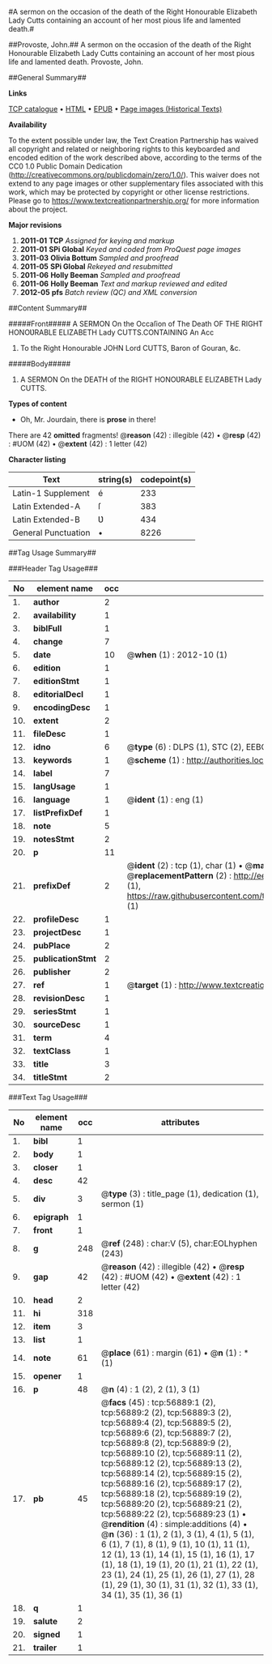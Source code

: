 #A sermon on the occasion of the death of the Right Honourable Elizabeth Lady Cutts containing an account of her most pious life and lamented death.#

##Provoste, John.##
A sermon on the occasion of the death of the Right Honourable Elizabeth Lady Cutts containing an account of her most pious life and lamented death.
Provoste, John.

##General Summary##

**Links**

[TCP catalogue](http://www.ota.ox.ac.uk/tcp/)  • 
[HTML](http://tei.it.ox.ac.uk/tcp/Texts-HTML/free/A56/A56119.html)  • 
[EPUB](http://tei.it.ox.ac.uk/tcp/Texts-EPUB/free/A56/A56119.epub) • 
[Page images (Historical Texts)](https://historicaltexts.jisc.ac.uk/eebo-12244584e)

**Availability**

To the extent possible under law, the Text Creation Partnership has waived all copyright and related or neighboring rights to this keyboarded and encoded edition of the work described above, according to the terms of the CC0 1.0 Public Domain Dedication (http://creativecommons.org/publicdomain/zero/1.0/). This waiver does not extend to any page images or other supplementary files associated with this work, which may be protected by copyright or other license restrictions. Please go to https://www.textcreationpartnership.org/ for more information about the project.

**Major revisions**

1. __2011-01__ __TCP__ *Assigned for keying and markup*
1. __2011-01__ __SPi Global__ *Keyed and coded from ProQuest page images*
1. __2011-03__ __Olivia Bottum__ *Sampled and proofread*
1. __2011-05__ __SPi Global__ *Rekeyed and resubmitted*
1. __2011-06__ __Holly Beeman__ *Sampled and proofread*
1. __2011-06__ __Holly Beeman__ *Text and markup reviewed and edited*
1. __2012-05__ __pfs__ *Batch review (QC) and XML conversion*

##Content Summary##

#####Front#####
A SERMON On the Occaſion of The Death OF THE RIGHT HONOƲRABLE ELIZABETH Lady CUTTS.CONTAINING An Acc
1. To the Right Honourable JOHN Lord CUTTS, Baron of Gouran, &c.

#####Body#####

1. A SERMON On the DEATH of the RIGHT HONOƲRABLE ELIZABETH Lady CUTTS.

**Types of content**

  * Oh, Mr. Jourdain, there is **prose** in there!

There are 42 **omitted** fragments! 
 @__reason__ (42) : illegible (42)  •  @__resp__ (42) : #UOM (42)  •  @__extent__ (42) : 1 letter (42)

**Character listing**


|Text|string(s)|codepoint(s)|
|---|---|---|
|Latin-1 Supplement|é|233|
|Latin Extended-A|ſ|383|
|Latin Extended-B|Ʋ|434|
|General Punctuation|•|8226|

##Tag Usage Summary##

###Header Tag Usage###

|No|element name|occ|attributes|
|---|---|---|---|
|1.|__author__|2||
|2.|__availability__|1||
|3.|__biblFull__|1||
|4.|__change__|7||
|5.|__date__|10| @__when__ (1) : 2012-10 (1)|
|6.|__edition__|1||
|7.|__editionStmt__|1||
|8.|__editorialDecl__|1||
|9.|__encodingDesc__|1||
|10.|__extent__|2||
|11.|__fileDesc__|1||
|12.|__idno__|6| @__type__ (6) : DLPS (1), STC (2), EEBO-CITATION (1), OCLC (1), VID (1)|
|13.|__keywords__|1| @__scheme__ (1) : http://authorities.loc.gov/ (1)|
|14.|__label__|7||
|15.|__langUsage__|1||
|16.|__language__|1| @__ident__ (1) : eng (1)|
|17.|__listPrefixDef__|1||
|18.|__note__|5||
|19.|__notesStmt__|2||
|20.|__p__|11||
|21.|__prefixDef__|2| @__ident__ (2) : tcp (1), char (1)  •  @__matchPattern__ (2) : ([0-9\-]+):([0-9IVX]+) (1), (.+) (1)  •  @__replacementPattern__ (2) : http://eebo.chadwyck.com/downloadtiff?vid=$1&page=$2 (1), https://raw.githubusercontent.com/textcreationpartnership/Texts/master/tcpchars.xml#$1 (1)|
|22.|__profileDesc__|1||
|23.|__projectDesc__|1||
|24.|__pubPlace__|2||
|25.|__publicationStmt__|2||
|26.|__publisher__|2||
|27.|__ref__|1| @__target__ (1) : http://www.textcreationpartnership.org/docs/. (1)|
|28.|__revisionDesc__|1||
|29.|__seriesStmt__|1||
|30.|__sourceDesc__|1||
|31.|__term__|4||
|32.|__textClass__|1||
|33.|__title__|3||
|34.|__titleStmt__|2||


###Text Tag Usage###

|No|element name|occ|attributes|
|---|---|---|---|
|1.|__bibl__|1||
|2.|__body__|1||
|3.|__closer__|1||
|4.|__desc__|42||
|5.|__div__|3| @__type__ (3) : title_page (1), dedication (1), sermon (1)|
|6.|__epigraph__|1||
|7.|__front__|1||
|8.|__g__|248| @__ref__ (248) : char:V (5), char:EOLhyphen (243)|
|9.|__gap__|42| @__reason__ (42) : illegible (42)  •  @__resp__ (42) : #UOM (42)  •  @__extent__ (42) : 1 letter (42)|
|10.|__head__|2||
|11.|__hi__|318||
|12.|__item__|3||
|13.|__list__|1||
|14.|__note__|61| @__place__ (61) : margin (61)  •  @__n__ (1) : * (1)|
|15.|__opener__|1||
|16.|__p__|48| @__n__ (4) : 1 (2), 2 (1), 3 (1)|
|17.|__pb__|45| @__facs__ (45) : tcp:56889:1 (2), tcp:56889:2 (2), tcp:56889:3 (2), tcp:56889:4 (2), tcp:56889:5 (2), tcp:56889:6 (2), tcp:56889:7 (2), tcp:56889:8 (2), tcp:56889:9 (2), tcp:56889:10 (2), tcp:56889:11 (2), tcp:56889:12 (2), tcp:56889:13 (2), tcp:56889:14 (2), tcp:56889:15 (2), tcp:56889:16 (2), tcp:56889:17 (2), tcp:56889:18 (2), tcp:56889:19 (2), tcp:56889:20 (2), tcp:56889:21 (2), tcp:56889:22 (2), tcp:56889:23 (1)  •  @__rendition__ (4) : simple:additions (4)  •  @__n__ (36) : 1 (1), 2 (1), 3 (1), 4 (1), 5 (1), 6 (1), 7 (1), 8 (1), 9 (1), 10 (1), 11 (1), 12 (1), 13 (1), 14 (1), 15 (1), 16 (1), 17 (1), 18 (1), 19 (1), 20 (1), 21 (1), 22 (1), 23 (1), 24 (1), 25 (1), 26 (1), 27 (1), 28 (1), 29 (1), 30 (1), 31 (1), 32 (1), 33 (1), 34 (1), 35 (1), 36 (1)|
|18.|__q__|1||
|19.|__salute__|2||
|20.|__signed__|1||
|21.|__trailer__|1||
